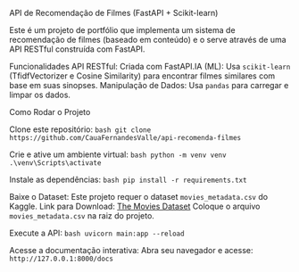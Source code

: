 API de Recomendação de Filmes (FastAPI + Scikit-learn)

Este é um projeto de portfólio que implementa um sistema de recomendação de filmes (baseado em conteúdo) e o serve através de uma API RESTful construída com FastAPI.

Funcionalidades
API RESTful: Criada com FastAPI.IA (ML): Usa `scikit-learn` (TfidfVectorizer e Cosine Similarity) para encontrar filmes similares com base em suas sinopses.
Manipulação de Dados: Usa `pandas` para carregar e limpar os dados.

Como Rodar o Projeto

Clone este repositório:
    ```bash
    git clone https://github.com/CauaFernandesValle/api-recomenda-filmes
    ```

Crie e ative um ambiente virtual:
    ```bash
    python -m venv venv
    .\venv\Scripts\activate
    ```

Instale as dependências:
    ```bash
    pip install -r requirements.txt
    ```

Baixe o Dataset:
    Este projeto requer o dataset `movies_metadata.csv` do Kaggle.
    Link para Download: [The Movies Dataset](https://www.kaggle.com/datasets/rounakbanik/the-movies-dataset)
    Coloque o arquivo `movies_metadata.csv` na raiz do projeto.

Execute a API:
    ```bash
    uvicorn main:app --reload
    ```

Acesse a documentação interativa:
    Abra seu navegador e acesse: `http://127.0.0.1:8000/docs`